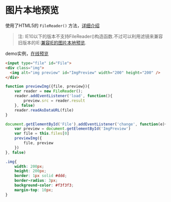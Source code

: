 # 图片本地预览

使用了HTML5的 `FileReader()` 方法，[详细介绍](https://developer.mozilla.org/zh-CN/docs/Web/API/FileReader)
> 注: IE10以下的版本不支持FileReader()构造函数.不过可以利用滤镜来兼容旧版本的IE:[兼容IE的图片本地预览](https://mdn.mozillademos.org/files/3699/crossbrowser_image_preview.html).


demo实例，[在线预览](http://runjs.cn/detail/h3ctof1l)

```html
<input type="file" id="File">
<div class="img">
  <img alt="img preview" id="ImgPreview" width="200" height="200" />
</div>
```
```javascript
function previewImg({file, preview}){
	var reader = new FileReader();
	reader.addEventListener('load', function(){
		preview.src = reader.result
	}, false)
	reader.readAsDataURL(file)
}

document.getElementById('File').addEventListener('change', function(e){
	var preview = document.getElementById('ImgPreview')
	var file = this.files[0]
	previewImg({
		file, preview
	})
}, false)
```
```css
.img{
	width: 200px;
	height: 200px;
	border: 1px solid #ddd;
	border-radius: 3px;
	background-color: #f3f3f3;
	margin-top: 10px;
}
```